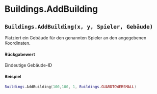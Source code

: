 # Buildings.AddBuilding

## `Buildings.AddBuilding(x, y, Spieler, Gebäude)`

Platziert ein Gebäude für den genannten Spieler an den angegebenen Koordinaten.

#### Rückgabewert

Eindeutige Gebäude-ID

#### Beispiel

```lua
Buildings.AddBuilding(100,100, 1, Buildings.GUARDTOWERSMALL)
```
